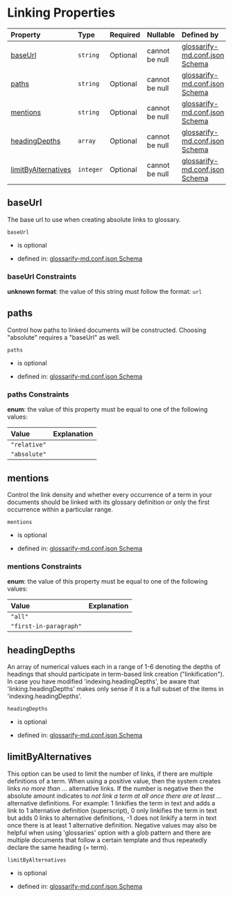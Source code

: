 # Linking Properties

| Property                                    | Type      | Required | Nullable       | Defined by                                                                                                                                                                                                                    |
| :------------------------------------------ | :-------- | :------- | :------------- | :---------------------------------------------------------------------------------------------------------------------------------------------------------------------------------------------------------------------------- |
| [baseUrl](#baseurl)                         | `string`  | Optional | cannot be null | [glossarify-md.conf.json Schema](schema-defs-linking-properties-baseurl.md "https://raw.githubusercontent.com/about-code/glossarify-md/v5.0.0/conf/v5/schema.json#/$defs/Linking/properties/baseUrl")                         |
| [paths](#paths)                             | `string`  | Optional | cannot be null | [glossarify-md.conf.json Schema](schema-defs-linking-properties-paths.md "https://raw.githubusercontent.com/about-code/glossarify-md/v5.0.0/conf/v5/schema.json#/$defs/Linking/properties/paths")                             |
| [mentions](#mentions)                       | `string`  | Optional | cannot be null | [glossarify-md.conf.json Schema](schema-defs-linking-properties-mentions.md "https://raw.githubusercontent.com/about-code/glossarify-md/v5.0.0/conf/v5/schema.json#/$defs/Linking/properties/mentions")                       |
| [headingDepths](#headingdepths)             | `array`   | Optional | cannot be null | [glossarify-md.conf.json Schema](schema-defs-linking-properties-headingdepths.md "https://raw.githubusercontent.com/about-code/glossarify-md/v5.0.0/conf/v5/schema.json#/$defs/Linking/properties/headingDepths")             |
| [limitByAlternatives](#limitbyalternatives) | `integer` | Optional | cannot be null | [glossarify-md.conf.json Schema](schema-defs-linking-properties-limitbyalternatives.md "https://raw.githubusercontent.com/about-code/glossarify-md/v5.0.0/conf/v5/schema.json#/$defs/Linking/properties/limitByAlternatives") |

## baseUrl

The base url to use when creating absolute links to glossary.

`baseUrl`

*   is optional

*   defined in: [glossarify-md.conf.json Schema](schema-defs-linking-properties-baseurl.md "https://raw.githubusercontent.com/about-code/glossarify-md/v5.0.0/conf/v5/schema.json#/$defs/Linking/properties/baseUrl")

### baseUrl Constraints

**unknown format**: the value of this string must follow the format: `url`

## paths

Control how paths to linked documents will be constructed. Choosing "absolute" requires a "baseUrl" as well.

`paths`

*   is optional

*   defined in: [glossarify-md.conf.json Schema](schema-defs-linking-properties-paths.md "https://raw.githubusercontent.com/about-code/glossarify-md/v5.0.0/conf/v5/schema.json#/$defs/Linking/properties/paths")

### paths Constraints

**enum**: the value of this property must be equal to one of the following values:

| Value        | Explanation |
| :----------- | :---------- |
| `"relative"` |             |
| `"absolute"` |             |

## mentions

Control the link density and whether every occurrence of a term in your documents should be linked with its glossary definition or only the first occurrence within a particular range.

`mentions`

*   is optional

*   defined in: [glossarify-md.conf.json Schema](schema-defs-linking-properties-mentions.md "https://raw.githubusercontent.com/about-code/glossarify-md/v5.0.0/conf/v5/schema.json#/$defs/Linking/properties/mentions")

### mentions Constraints

**enum**: the value of this property must be equal to one of the following values:

| Value                  | Explanation |
| :--------------------- | :---------- |
| `"all"`                |             |
| `"first-in-paragraph"` |             |

## headingDepths

An array of numerical values each in a range of 1-6 denoting the depths of headings that should participate in term-based link creation ("linkification"). In case you have modified 'indexing.headingDepths', be aware that 'linking.headingDepths' makes only sense if it is a full subset of the items in 'indexing.headingDepths'.

`headingDepths`

*   is optional

*   defined in: [glossarify-md.conf.json Schema](schema-defs-linking-properties-headingdepths.md "https://raw.githubusercontent.com/about-code/glossarify-md/v5.0.0/conf/v5/schema.json#/$defs/Linking/properties/headingDepths")

## limitByAlternatives

This option can be used to limit the number of links, if there are multiple definitions of a term. When using a positive value, then the system creates links *no more than ...* alternative links. If the number is negative then the absolute amount indicates to *not link a term at all once there are at least ...* alternative definitions. For example:
1 linkifies the term in text and adds a link to 1 alternative definition (superscript),
0 only linkifies the term in text but adds 0 links to alternative definitions,
\-1 does not linkify a term in text once there is at least 1 alternative definition.
Negative values may also be helpful when using 'glossaries' option with a glob pattern and there are multiple documents that follow a certain template and thus repeatedly declare the same heading (= term).

`limitByAlternatives`

*   is optional

*   defined in: [glossarify-md.conf.json Schema](schema-defs-linking-properties-limitbyalternatives.md "https://raw.githubusercontent.com/about-code/glossarify-md/v5.0.0/conf/v5/schema.json#/$defs/Linking/properties/limitByAlternatives")
